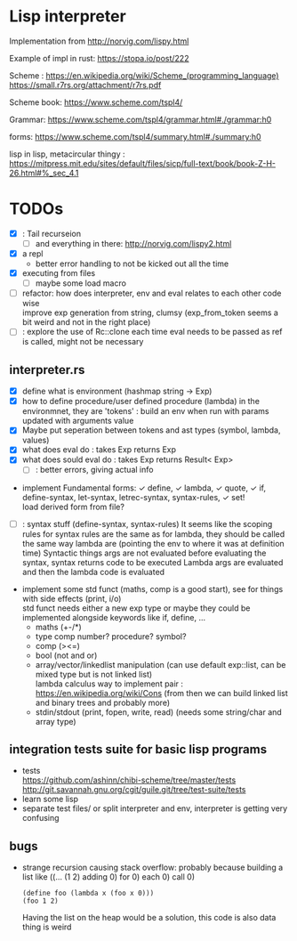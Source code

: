 # Lisp interpreter 

Implementation from http://norvig.com/lispy.html

Example of impl in rust: https://stopa.io/post/222

Scheme : https://en.wikipedia.org/wiki/Scheme_(programming_language)  
https://small.r7rs.org/attachment/r7rs.pdf

Scheme book: https://www.scheme.com/tspl4/

Grammar: https://www.scheme.com/tspl4/grammar.html#./grammar:h0

forms: https://www.scheme.com/tspl4/summary.html#./summary:h0

lisp in lisp, metacircular thingy : https://mitpress.mit.edu/sites/default/files/sicp/full-text/book/book-Z-H-26.html#%_sec_4.1

# TODOs

- [x] : Tail recurseion 
    - [ ] and everything in there: http://norvig.com/lispy2.html
- [x] a repl
    - better error handling to not be kicked out all the time
- [x] executing from files
    - [ ] maybe some load macro
- [ ] refactor: how does interpreter, env and eval relates to each other code wise  
    improve exp generation from string, clumsy (exp_from_token seems a bit weird and not in the right place)
- [ ] : explore the use of Rc::clone each time eval needs to be passed as ref is called, might not be necessary

## interpreter.rs
- [x] define what is environment (hashmap string -> Exp)
- [x] how to define procedure/user defined procedure (lambda) in the environmnet, they are 'tokens' : build an env when run with params updated with arguments value 
- [x] Maybe put seperation between tokens and ast types (symbol, lambda, values)
- [x] what does eval do : takes Exp returns Exp
- [x] what does sould eval do : takes Exp returns Result< Exp>
    - [ ] : better errors, giving actual info
- implement Fundamental forms: ✓ define, ✓ lambda, ✓ quote, ✓ if, define-syntax, let-syntax, letrec-syntax, syntax-rules, ✓ set!  
    load derived form from file?
- [ ] : syntax stuff (define-syntax, syntax-rules)
    It seems like the scoping rules for syntax rules are the same as for lambda, they should be called the same way lambda are (pointing the env to where it was at definition time)
    Syntactic things args are not evaluated before evaluating the syntax, syntax returns code to be executed
    Lambda args are evaluated and then the lambda code is evaluated
- implement some std funct (maths, comp is a good start), see for things with side effects (print, i/o)  
    std funct needs either a new exp type or maybe they could be implemented alongside keywords like if, define, ... 
    - maths (+-/*)
    - type comp number? procedure? symbol?
    - comp (><=)
    - bool (not and or)
    - array/vector/linkedlist manipulation (can use default exp::list, can be mixed type but is not linked list)  
        lambda calculus way to implement pair : https://en.wikipedia.org/wiki/Cons (from then we can build linked list and binary trees and probably more)
    - stdin/stdout (print, fopen, write, read) (needs some string/char and array type)

## integration tests suite for basic lisp programs
- tests  
    https://github.com/ashinn/chibi-scheme/tree/master/tests  
    http://git.savannah.gnu.org/cgit/guile.git/tree/test-suite/tests
- learn some lisp
- separate test files/ or split interpreter and env, interpreter is getting very confusing

## bugs
- strange recursion causing stack overflow: probably because building a list like
    ((... (1 2) adding 0) for 0) each 0) call 0)
    ```
    (define foo (lambda x (foo x 0)))
    (foo 1 2)
    ```
    Having the list on the heap would be a solution, this code is also data thing is weird 